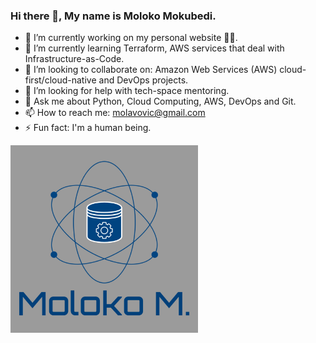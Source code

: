 ### Hi there 👋, My name is Moloko Mokubedi.

- 🔭 I’m currently working on my personal website 👋🏿.
- 🌱 I’m currently learning Terraform, AWS services that deal with Infrastructure-as-Code.
- 👯 I’m looking to collaborate on: Amazon Web Services (AWS) cloud-first/cloud-native and DevOps projects.
- 🤔 I’m looking for help with tech-space mentoring.
- 💬 Ask me about Python, Cloud Computing, AWS, DevOps and Git.
- 📫 How to reach me: molavovic@gmail.com
- ⚡ Fun fact: I'm a human being.

<img src="Moloko-Professional-Logo-Grey-Background.jpg" align="middle" height="300px" width="300px">
